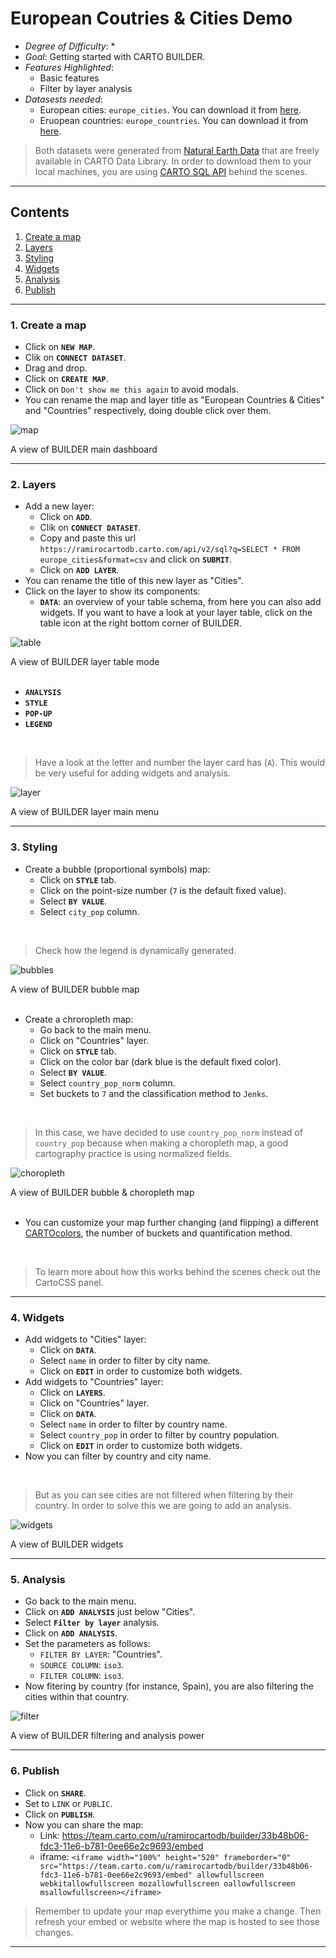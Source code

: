 # European Coutries & Cities Demo

* *Degree of Difficulty*: *
* *Goal*: Getting started with CARTO BUILDER.
* *Features Highlighted*:
  * Basic features
  * Filter by layer analysis
* *Datasests needed*:
  * European cities: `europe_cities`. You can download it from [here](https://ramirocartodb.carto.com/api/v2/sql?q=SELECT+*+FROM+europe_cities&format=csv&filename=europe_cities).
  * Eruopean countries: `europe_countries`. You can download it from [here](https://ramirocartodb.carto.com/api/v2/sql?q=SELECT+*+FROM+europe_countries&format=shp&filename=europe_countries).

> Both datasets were generated from [Natural Earth Data](http://www.naturalearthdata.com/) that are freely available in CARTO Data Library. In order to download them to your local machines, you are using [CARTO SQL API](https://carto.com/docs/carto-engine/sql-api) behind the scenes.

<hr>

## Contents

1. [Create a map](#map)
2. [Layers](#layers)
3. [Styling](#styling)
4. [Widgets](#widgets)
5. [Analysis](#analysis)
6. [Publish](#publish)

<hr>

### 1. Create a map <a name="map"></a>

* Click on **`NEW MAP`**.
* Clik on **`CONNECT DATASET`**.
* Drag and drop.
* Click on **`CREATE MAP`**.
* Click on `Don't show me this again` to avoid modals.
* You can rename the map and layer title as "European Countries & Cities" and "Countries" respectively, doing double click over them.

![map](imgs/europe/map.png)
<figcaption>A view of BUILDER main dashboard</figcaption>

<hr>


### 2. Layers <a name="layers"></a>

* Add a new layer:
  * Click on **`ADD`**.
  * Clik on **`CONNECT DATASET`**.
  * Copy and paste this url `https://ramirocartodb.carto.com/api/v2/sql?q=SELECT * FROM europe_cities&format=csv` and click on **`SUBMIT`**.
  * Click on **`ADD LAYER`**.
* You can rename the title of this new layer as "Cities".
* Click on the layer to show its components:
  * **`DATA`**: an overview of your table schema, from here you can also add widgets. If you want to have a look at your layer table, click on the table icon at the right bottom corner of BUILDER.

![table](imgs/europe/table.png)
<figcaption>A view of BUILDER layer table mode</figcaption>

<br>

  * **`ANALYSIS`**
  * **`STYLE`**
  * **`POP-UP`**
  * **`LEGEND`**

<br>

> Have a look at the letter and number the layer card has (`A`). This would be very useful for adding widgets and analysis.

![layer](imgs/europe/layer.png)
<figcaption>A view of BUILDER layer main menu</figcaption>

<hr>

### 3. Styling <a name="styling"></a>

* Create a bubble (proportional symbols) map:
  * Click on **`STYLE`** tab.
  * Click on the point-size number (`7` is the default fixed value).
  * Select **`BY VALUE`**.
  * Select `city_pop` column.

<br>

> Check how the legend is dynamically generated.

![bubbles](imgs/europe/bubbles.png)
<figcaption>A view of BUILDER bubble map</figcaption>

<br>

* Create a chroropleth map:
  * Go back to the main menu.
  * Click on "Countries" layer.
  * Click on **`STYLE`** tab.
  * Click on the color bar (dark blue is the default fixed color).
  * Select **`BY VALUE`**.
  * Select `country_pop_norm` column.
  * Set buckets to `7` and the classification method to `Jenks`.

<br>

> In this case, we have decided to use `country_pop_norm` instead of `country_pop` because when making a choropleth map, a good cartography practice is using normalized fields.

![choropleth](imgs/europe/choropleth.png)
<figcaption>A view of BUILDER bubble & choropleth map</figcaption>

<br>

* You can customize your map further changing (and flipping) a different [CARTOcolors](https://carto.com/carto-colors/), the number of buckets and quantification method.

<br>

> To learn more about how this works behind the scenes check out the CartoCSS panel.

<hr>

### 4. Widgets <a name="widgets"></a>

* Add widgets to "Cities" layer:
  * Click on **`DATA`**.
  * Select `name` in order to filter by city name.
  * Click on **`EDIT`** in order to customize both widgets.
* Add widgets to "Countries" layer:
  * Click on **`LAYERS`**.
  * Click on "Countries" layer.
  * Click on **`DATA`**.
  * Select `name` in order to filter by country name.
  * Select `country_pop` in order to filter by country population.
  * Click on **`EDIT`** in order to customize both widgets.
* Now you can filter by country and city name.

<br>

> But as you can see cities are not filtered when filtering by their country. In order to solve this we are going to add an analysis.

![widgets](imgs/europe/widgets.png)
<figcaption>A view of BUILDER widgets</figcaption>

<hr>

### 5. Analysis <a name="analysis"></a>

* Go back to the main menu.
* Click on **`ADD ANALYSIS`** just below "Cities".
* Select **`Filter by layer`** analysis.
* Click on **`ADD ANALYSIS`**.
* Set the parameters as follows:
  * `FILTER BY LAYER`: "Countries".
  * `SOURCE COLUMN`: `iso3`.
  * `FILTER COLUMN`: `iso3`.
* Now fitering by country (for instance, Spain), you are also filtering the cities within that country.

![filter](imgs/europe/filter.png)
<figcaption>A view of BUILDER filtering and analysis power</figcaption>

<hr>

### 6. Publish <a name="publish"></a>

* Click on **`SHARE`**.
* Set to `LINK` or `PUBLIC`.
* Click on **`PUBLISH`**.
* Now you can share the map:
  * Link: https://team.carto.com/u/ramirocartodb/builder/33b48b06-fdc3-11e6-b781-0ee66e2c9693/embed
  * iframe: `<iframe width="100%" height="520" frameborder="0" src="https://team.carto.com/u/ramirocartodb/builder/33b48b06-fdc3-11e6-b781-0ee66e2c9693/embed" allowfullscreen webkitallowfullscreen mozallowfullscreen oallowfullscreen msallowfullscreen></iframe>`

> Remember to update your map everythime you make a change. Then refresh your embed or website where the map is hosted to see those changes.


<hr>
